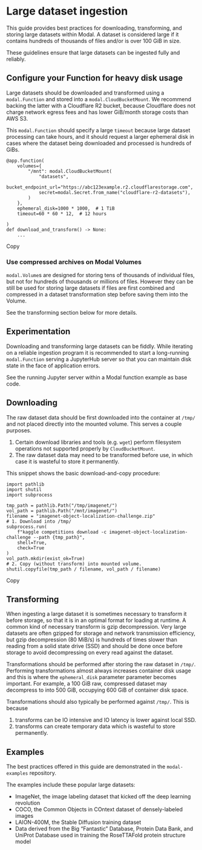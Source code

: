 # Large dataset ingestion

This guide provides best practices for downloading, transforming, and storing
large datasets within Modal. A dataset is considered large if it contains
hundreds of thousands of files and/or is over 100 GiB in size.

These guidelines ensure that large datasets can be ingested fully and
reliably.

## Configure your Function for heavy disk usage

Large datasets should be downloaded and transformed using a `modal.Function`
and stored into a `modal.CloudBucketMount`. We recommend backing the latter
with a Cloudflare R2 bucket, because Cloudflare does not charge network egress
fees and has lower GiB/month storage costs than AWS S3.

This `modal.Function` should specify a large `timeout` because large dataset
processing can take hours, and it should request a larger ephemeral disk in
cases where the dataset being downloaded and processed is hundreds of GiBs.

    
    
    @app.function(
        volumes={
            "/mnt": modal.CloudBucketMount(
                "datasets",
                bucket_endpoint_url="https://abc123example.r2.cloudflarestorage.com",
                secret=modal.Secret.from_name("cloudflare-r2-datasets"),
            )
        },
        ephemeral_disk=1000 * 1000,  # 1 TiB
        timeout=60 * 60 * 12,  # 12 hours
    
    )
    def download_and_transform() -> None:
        ...

Copy

### Use compressed archives on Modal Volumes

`modal.Volume`s are designed for storing tens of thousands of individual
files, but not for hundreds of thousands or millions of files. However they
can be still be used for storing large datasets if files are first combined
and compressed in a dataset transformation step before saving them into the
Volume.

See the transforming section below for more details.

## Experimentation

Downloading and transforming large datasets can be fiddly. While iterating on
a reliable ingestion program it is recommended to start a long-running
`modal.Function` serving a JupyterHub server so that you can maintain disk
state in the face of application errors.

See the running Jupyter server within a Modal function example as base code.

## Downloading

The raw dataset data should be first downloaded into the container at `/tmp/`
and not placed directly into the mounted volume. This serves a couple
purposes.

  1. Certain download libraries and tools (e.g. `wget`) perform filesystem operations not supported properly by `CloudBucketMount`.
  2. The raw dataset data may need to be transformed before use, in which case it is wasteful to store it permanently.

This snippet shows the basic download-and-copy procedure:

    
    
    import pathlib
    import shutil
    import subprocess
    
    tmp_path = pathlib.Path("/tmp/imagenet/")
    vol_path = pathlib.Path("/mnt/imagenet/")
    filename = "imagenet-object-localization-challenge.zip"
    # 1. Download into /tmp/
    subprocess.run(
        f"kaggle competitions download -c imagenet-object-localization-challenge --path {tmp_path}",
        shell=True,
        check=True
    )
    vol_path.mkdir(exist_ok=True)
    # 2. Copy (without transform) into mounted volume.
    shutil.copyfile(tmp_path / filename, vol_path / filename)

Copy

## Transforming

When ingesting a large dataset it is sometimes necessary to transform it
before storage, so that it is in an optimal format for loading at runtime. A
common kind of necessary transform is gzip decompression. Very large datasets
are often gzipped for storage and network transmission efficiency, but gzip
decompression (80 MiB/s) is hundreds of times slower than reading from a solid
state drive (SSD) and should be done once before storage to avoid
decompressing on every read against the dataset.

Transformations should be performed after storing the raw dataset in `/tmp/`.
Performing transformations almost always increases container disk usage and
this is where the `ephemeral_disk` parameter parameter becomes important. For
example, a 100 GiB raw, compressed dataset may decompress to into 500 GiB,
occupying 600 GiB of container disk space.

Transformations should also typically be performed against `/tmp/`. This is
because

  1. transforms can be IO intensive and IO latency is lower against local SSD.
  2. transforms can create temporary data which is wasteful to store permanently.

## Examples

The best practices offered in this guide are demonstrated in the `modal-
examples` repository.

The examples include these popular large datasets:

  * ImageNet, the image labeling dataset that kicked off the deep learning revolution
  * COCO, the Common Objects in COntext dataset of densely-labeled images
  * LAION-400M, the Stable Diffusion training dataset
  * Data derived from the Big “Fantastic” Database, Protein Data Bank, and UniProt Database used in training the RoseTTAFold protein structure model

